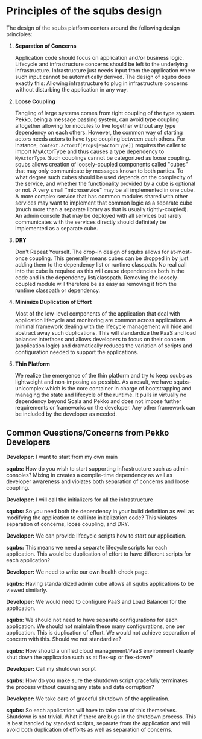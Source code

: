 # Principles of the squbs design

The design of the squbs platform centers around the following design principles:

1. **Separation of Concerns**
  
   Application code should focus on application and/or business logic. Lifecycle and infrastructure concerns should be left to the underlying infrastructure. Infrastructure just needs input from the application where such input cannot be automatically derived. The design of squbs does exactly this: Allowing infrastructure to plug in infrastructure concerns without disturbing the application in any way.

2. **Loose Coupling**

   Tangling of large systems comes from tight coupling of the type system. Pekko, being a message passing system, can avoid type coupling altogether allowing for modules to live together without any type dependency on each others. However, the common way of starting actors needs actors to have type coupling between each others. For instance, `context.actorOf(Props[MyActorType])` requires the caller to import MyActorType and thus causes a type dependency to `MyActorType`. Such couplings cannot be categorized as loose coupling. squbs allows creation of loosely-coupled components called "cubes" that may only communicate by messages known to both parties. To what degree such cubes should be used depends on the complexity of the service, and whether the functionality provided by a cube is optional or not. A very small "microservice" may be all implemented in one cube. A more complex service that has common modules shared with other services may want to implement that common logic as a separate cube (much more than a separate library as that is usually tightly-coupled). An admin console that may be deployed with all services but rarely communicates with the services directly should definitely be implemented as a separate cube. 
   
3. **DRY**  

   Don't Repeat Yourself. The drop-in design of squbs allows for at-most-once coupling. This generally means cubes can be dropped in by just adding them to the dependency list or runtime classpath. No real call into the cube is required as this will cause dependencies both in the code and in the dependency list/classpath. Removing the loosely-coupled module will therefore be as easy as removing it from the runtime classpath or dependency.
   
4. **Minimize Duplication of Effort**

   Most of the low-level components of the application that deal with application lifecycle and monitoring are common across applications. A minimal framework dealing with the lifecycle management will hide and abstract away such duplications. This will standardize the PaaS and load balancer interfaces and allows developers to focus on their concern (application logic) and dramatically reduces the variation of scripts and configuration needed to support the applications.
   
5. **Thin Platform**

   We realize the emergence of the thin platform and try to keep squbs as lightweight and non-imposing as possible. As a result, we have squbs-unicomplex which is the core container in charge of bootstrapping and managing the state and lifecycle of the runtime. It pulls in virtually no dependency beyond Scala and Pekko and does not impose further requirements or frameworks on the developer. Any other framework can be included by the developer as needed.

  
## Common Questions/Concerns from Pekko Developers

**Developer:** I want to start from my own main

**squbs:** How do you wish to start supporting infrastructure such as admin consoles? Mixing in creates a compile-time dependency as well as developer awareness and violates both separation of concerns and loose coupling.

**Developer:** I will call the initializers for all the infrastructure

**squbs:** So you need both the dependency in your build definition as well as modifying the application to call into initialization code? This violates separation of concerns, loose coupling, and DRY.

**Developer:** We can provide lifecycle scripts how to start our application.

**squbs:** This means we need a separate lifecycle scripts for each application. This would be duplication of effort to have different scripts for each application?

**Developer:** We need to write our own health check page.

**squbs:** Having standardized admin cube allows all squbs applications to be viewed similarly.

**Developer:** We would need to configure PaaS and Load Balancer for the application.

**squbs:** We should not need to have separate configurations for each application. We should not maintain these many configurations, one per application. This is duplication of effort. We would not achieve separation of concern with this. Should we not standardize?

**squbs:** How should a unified cloud management/PaaS environment cleanly shut down the application such as at flex-up or flex-down?

**Developer:** Call my shutdown script

**squbs:** How do you make sure the shutdown script gracefully terminates the process without causing any state and data corruption?

**Developer:** We take care of graceful shutdown of the application.

**squbs:** So each application will have to take care of this themselves. Shutdown is not trivial. What if there are bugs in the shutdown process. This is best handled by standard scripts, separate from the application and will avoid both duplication of efforts as well as separation of concerns.

